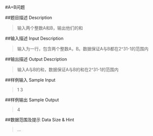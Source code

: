 #A+B问题

##题目描述 Description
>输入两个整数A和B，输出他们的和

##输入描述 Input Description
>输入为一行，包含两个整数A，B。数据保证A与B都在2^31-1的范围内

##输出描述 Output Description
>输入A与B的和，数据保证A与B的和在2^31-1的范围内

##样例输入 Sample Input
>1 3

##样例输出 Sample Output
>4

##数据范围及提示 Data Size & Hint
>...